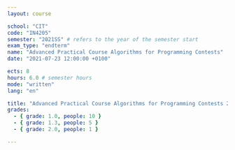 ```yaml
---
layout: course

school: "CIT"
code: "IN4205"
semester: "2021SS" # refers to the year of the semester start
exam_type: "endterm"
name: "Advanced Practical Course Algorithms for Programming Contests"
date: "2021-07-23 12:00:00 +0100"

ects: 8
hours: 6.0 # semester hours
mode: "written"
lang: "en"

title: "Advanced Practical Course Algorithms for Programming Contests 2021SS Endterm"
grades:
  - { grade: 1.0, people: 10 }
  - { grade: 1.3, people: 5 }
  - { grade: 2.0, people: 1 }

---
```



